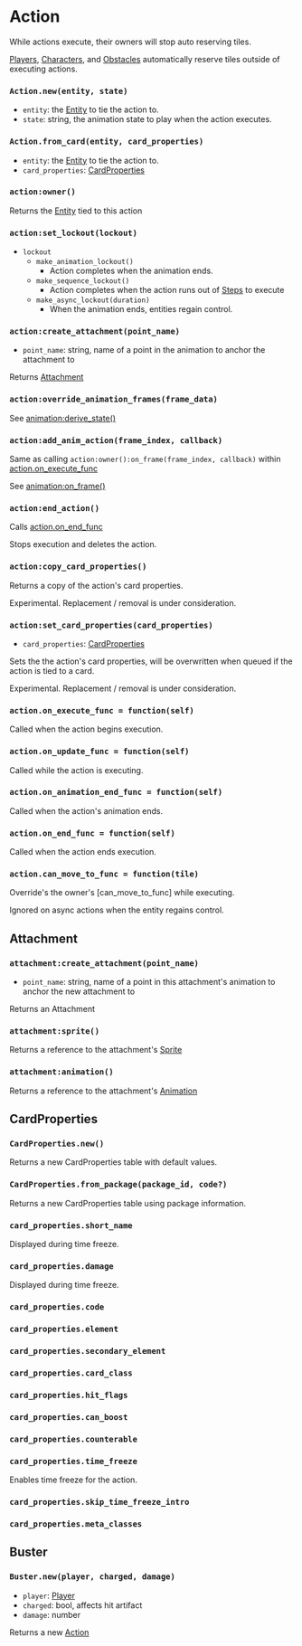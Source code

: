 # Action

While actions execute, their owners will stop auto reserving tiles.

[Players](/client/lua-api/player), [Characters](/client/lua-api/character), and [Obstacles](/client/lua-api/obstacle) automatically reserve tiles outside of executing actions.

### `Action.new(entity, state)`

- `entity`: the [Entity](/client/lua-api/entity) to tie the action to.
- `state`: string, the animation state to play when the action executes.

### `Action.from_card(entity, card_properties)`

- `entity`: the [Entity](/client/lua-api/entity) to tie the action to.
- `card_properties`: [CardProperties](#cardproperties)

### `action:owner()`

Returns the [Entity](/client/lua-api/entity) tied to this action

### `action:set_lockout(lockout)`

- `lockout`
  - `make_animation_lockout()`
    - Action completes when the animation ends.
  - `make_sequence_lockout()`
    - Action completes when the action runs out of [Steps](#actioncreate_step) to execute
  - `make_async_lockout(duration)`
    - When the animation ends, entities regain control.

### `action:create_attachment(point_name)`

- `point_name`: string, name of a point in the animation to anchor the attachment to

Returns [Attachment](#attachment)

### `action:override_animation_frames(frame_data)`

See [animation:derive_state()](/client/lua-api/animation#animationderive_statestate-frame_data)

### `action:add_anim_action(frame_index, callback)`

Same as calling `action:owner():on_frame(frame_index, callback)` within [action.on_execute_func](#actionon_execute_func--functionself)

See [animation:on_frame()](/client/lua-api/animation#animationon_frameframe_index-function-do_once)

### `action:end_action()`

Calls [action.on_end_func](#actionon_end_func--functionself)

Stops execution and deletes the action.

### `action:copy_card_properties()`

Returns a copy of the action's card properties.

Experimental. Replacement / removal is under consideration.

### `action:set_card_properties(card_properties)`

- `card_properties`: [CardProperties](#cardproperties)

Sets the the action's card properties, will be overwritten when queued if the action is tied to a card.

Experimental. Replacement / removal is under consideration.

### `action.on_execute_func = function(self)`

Called when the action begins execution.

### `action.on_update_func = function(self)`

Called while the action is executing.

### `action.on_animation_end_func = function(self)`

Called when the action's animation ends.

### `action.on_end_func = function(self)`

Called when the action ends execution.

### `action.can_move_to_func = function(tile)`

Override's the owner's [can_move_to_func] while executing.

Ignored on async actions when the entity regains control.

## Attachment

### `attachment:create_attachment(point_name)`

- `point_name`: string, name of a point in this attachment's animation to anchor the new attachment to

Returns an Attachment

### `attachment:sprite()`

Returns a reference to the attachment's [Sprite](/client/lua-api/sprite)

### `attachment:animation()`

Returns a reference to the attachment's [Animation](/client/lua-api/animation)

## CardProperties

### `CardProperties.new()`

Returns a new CardProperties table with default values.

### `CardProperties.from_package(package_id, code?)`

Returns a new CardProperties table using package information.

### `card_properties.short_name`

Displayed during time freeze.

### `card_properties.damage`

Displayed during time freeze.

### `card_properties.code`

### `card_properties.element`

### `card_properties.secondary_element`

### `card_properties.card_class`

### `card_properties.hit_flags`

### `card_properties.can_boost`

### `card_properties.counterable`

### `card_properties.time_freeze`

Enables time freeze for the action.

### `card_properties.skip_time_freeze_intro`

### `card_properties.meta_classes`

## Buster

### `Buster.new(player, charged, damage)`

- `player`: [Player](/client/lua-api/player)
- `charged`: bool, affects hit artifact
- `damage`: number

Returns a new [Action](#action)
